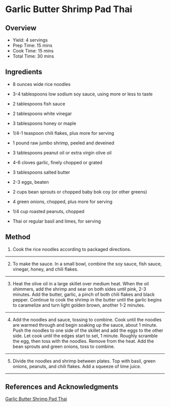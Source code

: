 # Garlic Butter Shrimp Pad Thai

## Overview

- Yield: 4 servings
- Prep Time: 15 mins
- Cook Time: 15 mins
- Total Time: 30 mins

## Ingredients

- 8 ounces wide rice noodles

- 3-4 tablespoons low sodium soy sauce, using more or less to taste

- 2 tablespoons fish sauce

- 2 tablespoons white vinegar

- 3 tablespoons honey or maple

- 1/4-1 teaspoon chili flakes, plus more for serving

- 1 pound raw jumbo shrimp, peeled and deveined

- 3 tablespoons peanut oil or extra virgin olive oil

- 4-6 cloves garlic, finely chopped or grated

- 3 tablespoons salted butter

- 2-3 eggs, beaten

- 2 cups bean sprouts or chopped baby bok coy (or other greens)

- 4 green onions, chopped, plus more for serving

- 1/4 cup roasted peanuts, chopped

- Thai or regular basil and limes, for serving

## Method

1. Cook the rice noodles according to packaged directions.
---
2. To make the sauce. In a small bowl, combine the soy sauce, fish sauce, vinegar, honey, and chili flakes.
---
3. Heat the olive oil in a large skillet over medium heat. When the oil shimmers, add the shrimp and sear on both sides until pink, 2-3 minutes. Add the butter, garlic, a pinch of both chili flakes and black pepper. Continue to cook the shrimp in the butter until the garlic begins to caramelize and turn light golden brown, another 1-2 minutes.
---
4. Add the noodles and sauce, tossing to combine. Cook until the noodles are warmed through and begin soaking up the sauce, about 1 minute. Push the noodles to one side of the skillet and add the eggs to the other side. Let cook until the edges start to set, 1 minute. Roughly scramble the egg, then toss with the noodles. Remove from the heat. Add the bean sprouts and green onions, toss to combine.
---
5. Divide the noodles and shrimp between plates. Top with basil, green onions, peanuts, and chili flakes. Add a squeeze of lime juice.
---

## References and Acknowledgments

[Garlic Butter Shrimp Pad Thai](https://www.halfbakedharvest.com/shrimp-pad-thai/#bo-recipe)
